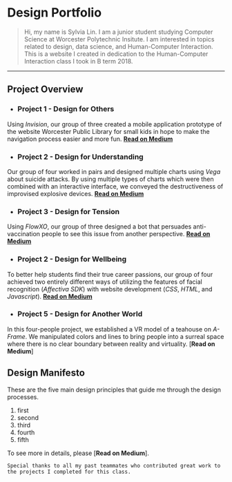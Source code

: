 # Design Portfolio

> Hi, my name is Sylvia Lin. I am a junior student studying Computer Science at Worcester Polytechnic Insitute. I am interested in topics related to design, data science, and Human-Computer Interaction. This is a website I created in dedication to the Human-Computer Interaction class I took in B term 2018.
---

## Project Overview

- ### Project 1 - Design for Others
Using _Invision_, our group of three created a mobile application prototype of the website Worcester Public Library for small kids in hope to make the navigation process easier and more fun.
[**Read on Medium**](https://medium.com/@huntercaouette/designing-for-others-a064161b2284)
- ### Project 2 - Design for Understanding
Our group of four worked in pairs and designed multiple charts using _Vega_ about suicide attacks. By using multiple types of charts which were then combined with an interactive interface, we conveyed the destructiveness of improvised explosive devices. 
[**Read on Medium**](https://medium.com/@sylvia7lin/design-document-design-for-understanding-2df6a4110758)
- ### Project 3 - Design for Tension
Using _FlowXO_, our group of three designed a bot that persuades anti-vaccination people to see this issue from another perspective. 
[**Read on Medium**](https://medium.com/@sylvia7lin/design-for-tension-45ed1617a20c)
- ### Project 2 - Design for Wellbeing
To better help students find their true career passions, our group of four achieved two entirely different ways of utilizing the features of facial recognition (_Affectiva SDK_) with website development (_CSS_, _HTML_, and _Javascript_). 
[**Read on Medium**](https://medium.com/@sylvia7lin/design-reflection-design-for-well-being-44d1ec591f94)
- ### Project 5 - Design for Another World
In this four-people project, we established a VR model of a teahouse on _A-Frame_. We manipulated colors and lines to bring people into a surreal space where there is no clear boundary between reality and virtuality. 
[**Read on Medium**]


## Design Manifesto
These are the five main design principles that guide me through the design processes.
1. first
2. second
3. third 
4. fourth
5. fifth

To see more in details, please [**Read on Medium**]. 
  

`Special thanks to all my past teammates who contributed great work to the projects I completed for this class.`
